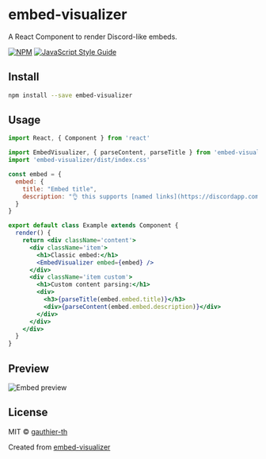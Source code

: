 # embed-visualizer

A React Component to render Discord-like embeds.

[![NPM](https://img.shields.io/npm/v/embed-visualizer.svg)](https://www.npmjs.com/package/embed-visualizer) [![JavaScript Style Guide](https://img.shields.io/badge/code_style-standard-brightgreen.svg)](https://standardjs.com)

## Install

```bash
npm install --save embed-visualizer
```

## Usage

```jsx
import React, { Component } from 'react'

import EmbedVisualizer, { parseContent, parseTitle } from 'embed-visualizer'
import 'embed-visualizer/dist/index.css'

const embed = {
  embed: {
    title: "Embed title",
    description: "👌 this supports [named links](https://discordapp.com) and __**markdown**__. ```\nyes, even code blocks```||you can also use spoilers||"
  }
}

export default class Example extends Component {
  render() {
    return <div className='content'>
      <div className='item'>
        <h1>Classic embed:</h1>
        <EmbedVisualizer embed={embed} />
      </div>
      <div className='item custom'>
        <h1>Custom content parsing:</h1>
        <div>
          <h3>{parseTitle(embed.embed.title)}</h3>
          <div>{parseContent(embed.embed.description)}</div>
        </div>
      </div>
    </div>
  }
}
```

## Preview

![Embed preview](https://user-images.githubusercontent.com/37781713/101478922-ad721080-3951-11eb-8395-06dcd334cea3.png)
## License

MIT © [gauthier-th](https://github.com/gauthier-th)

Created from [embed-visualizer](https://github.com/leovoel/embed-visualizer)
